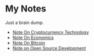 # My Notes

Just a brain dump.



- [Note On Cryptocurrency Technology](https://github.com/Cryptolibertarian-id/Notes/blob/main/Notes-On-Cryptocurrency.md)
- [Note On Economics](https://github.com/Cryptolibertarian-id/Notes/blob/main/Notes-On-Economics.md)
- [Note On Bitcoin](https://github.com/Cryptolibertarian-id/Notes/blob/main/Notes-On-Bitcoins.md)
- [Note on Open Source Development](https://ethereumjs.readthedocs.io/en/latest/technical.html#releases)